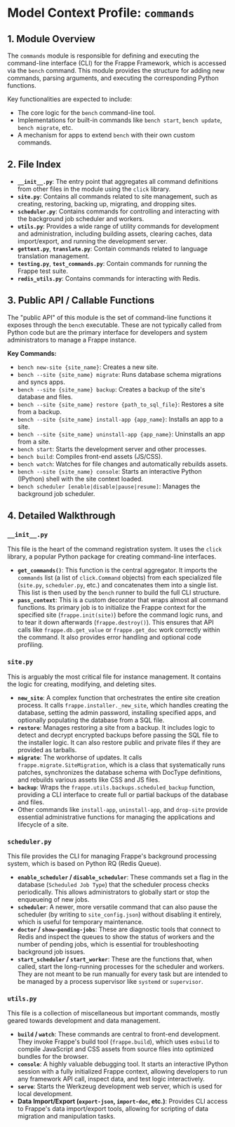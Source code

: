 # Model Context Profile: `commands`

## 1. Module Overview

The `commands` module is responsible for defining and executing the command-line interface (CLI) for the Frappe Framework, which is accessed via the `bench` command. This module provides the structure for adding new commands, parsing arguments, and executing the corresponding Python functions.

Key functionalities are expected to include:
-   The core logic for the `bench` command-line tool.
-   Implementations for built-in commands like `bench start`, `bench update`, `bench migrate`, etc.
-   A mechanism for apps to extend `bench` with their own custom commands.

## 2. File Index

-   **`__init__.py`**: The entry point that aggregates all command definitions from other files in the module using the `click` library.
-   **`site.py`**: Contains all commands related to site management, such as creating, restoring, backing up, migrating, and dropping sites.
-   **`scheduler.py`**: Contains commands for controlling and interacting with the background job scheduler and workers.
-   **`utils.py`**: Provides a wide range of utility commands for development and administration, including building assets, clearing caches, data import/export, and running the development server.
-   **`gettext.py`**, **`translate.py`**: Contain commands related to language translation management.
-   **`testing.py`**, **`test_commands.py`**: Contain commands for running the Frappe test suite.
-   **`redis_utils.py`**: Contains commands for interacting with Redis.

## 3. Public API / Callable Functions

The "public API" of this module is the set of command-line functions it exposes through the `bench` executable. These are not typically called from Python code but are the primary interface for developers and system administrators to manage a Frappe instance.

**Key Commands:**

-   `bench new-site {site_name}`: Creates a new site.
-   `bench --site {site_name} migrate`: Runs database schema migrations and syncs apps.
-   `bench --site {site_name} backup`: Creates a backup of the site's database and files.
-   `bench --site {site_name} restore {path_to_sql_file}`: Restores a site from a backup.
-   `bench --site {site_name} install-app {app_name}`: Installs an app to a site.
-   `bench --site {site_name} uninstall-app {app_name}`: Uninstalls an app from a site.
-   `bench start`: Starts the development server and other processes.
-   `bench build`: Compiles front-end assets (JS/CSS).
-   `bench watch`: Watches for file changes and automatically rebuilds assets.
-   `bench --site {site_name} console`: Starts an interactive Python (IPython) shell with the site context loaded.
-   `bench scheduler [enable|disable|pause|resume]`: Manages the background job scheduler.

## 4. Detailed Walkthrough

### `__init__.py`

This file is the heart of the command registration system. It uses the `click` library, a popular Python package for creating command-line interfaces.

-   **`get_commands()`**: This function is the central aggregator. It imports the `commands` list (a list of `click.Command` objects) from each specialized file (`site.py`, `scheduler.py`, etc.) and concatenates them into a single list. This list is then used by the `bench` runner to build the full CLI structure.
-   **`pass_context`**: This is a custom decorator that wraps almost all command functions. Its primary job is to initialize the Frappe context for the specified site (`frappe.init(site)`) before the command logic runs, and to tear it down afterwards (`frappe.destroy()`). This ensures that API calls like `frappe.db.get_value` or `frappe.get_doc` work correctly within the command. It also provides error handling and optional code profiling.

### `site.py`

This is arguably the most critical file for instance management. It contains the logic for creating, modifying, and deleting sites.

-   **`new_site`**: A complex function that orchestrates the entire site creation process. It calls `frappe.installer._new_site`, which handles creating the database, setting the admin password, installing specified apps, and optionally populating the database from a SQL file.
-   **`restore`**: Manages restoring a site from a backup. It includes logic to detect and decrypt encrypted backups before passing the SQL file to the installer logic. It can also restore public and private files if they are provided as tarballs.
-   **`migrate`**: The workhorse of updates. It calls `frappe.migrate.SiteMigration`, which is a class that systematically runs patches, synchronizes the database schema with DocType definitions, and rebuilds various assets like CSS and JS files.
-   **`backup`**: Wraps the `frappe.utils.backups.scheduled_backup` function, providing a CLI interface to create full or partial backups of the database and files.
-   Other commands like `install-app`, `uninstall-app`, and `drop-site` provide essential administrative functions for managing the applications and lifecycle of a site.

### `scheduler.py`

This file provides the CLI for managing Frappe's background processing system, which is based on Python RQ (Redis Queue).

-   **`enable_scheduler` / `disable_scheduler`**: These commands set a flag in the database (`Scheduled Job Type`) that the scheduler process checks periodically. This allows administrators to globally start or stop the enqueueing of new jobs.
-   **`scheduler`**: A newer, more versatile command that can also pause the scheduler (by writing to `site_config.json`) without disabling it entirely, which is useful for temporary maintenance.
-   **`doctor` / `show-pending-jobs`**: These are diagnostic tools that connect to Redis and inspect the queues to show the status of workers and the number of pending jobs, which is essential for troubleshooting background job issues.
-   **`start_scheduler` / `start_worker`**: These are the functions that, when called, start the long-running processes for the scheduler and workers. They are not meant to be run manually for every task but are intended to be managed by a process supervisor like `systemd` or `supervisor`.

### `utils.py`

This file is a collection of miscellaneous but important commands, mostly geared towards development and data management.

-   **`build` / `watch`**: These commands are central to front-end development. They invoke Frappe's build tool (`frappe.build`), which uses `esbuild` to compile JavaScript and CSS assets from source files into optimized bundles for the browser.
-   **`console`**: A highly valuable debugging tool. It starts an interactive IPython session with a fully initialized Frappe context, allowing developers to run any framework API call, inspect data, and test logic interactively.
-   **`serve`**: Starts the Werkzeug development web server, which is used for local development.
-   **Data Import/Export (`export-json`, `import-doc`, etc.)**: Provides CLI access to Frappe's data import/export tools, allowing for scripting of data migration and manipulation tasks.